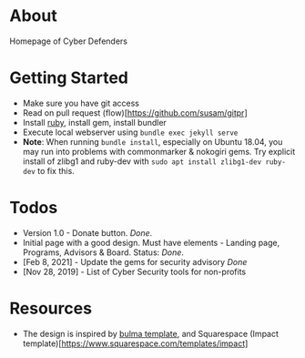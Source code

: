 # About
Homepage of Cyber Defenders

# Getting Started
* Make sure you have git access
* Read on pull request (flow)[https://github.com/susam/gitpr]
* Install [ruby](https://www.ruby-lang.org/en/documentation/installation/#homebrew), install gem, install bundler
* Execute local webserver using ```bundle exec jekyll serve```
* **Note**: When running ```bundle install```, especially on Ubuntu 18.04, you may run into problems with commonmarker & nokogiri gems. Try explicit install of zlibg1 and ruby-dev with ```sudo apt install zlibg1-dev ruby-dev``` to fix this.

# Todos
* Version 1.0 - Donate button. *Done*.
* Initial page with a good design. Must have elements - Landing page, Programs, Advisors & Board. Status: *Done*.
* [Feb 8, 2021] - Update the gems for security advisory *Done*
* [Nov 28, 2019] - List of Cyber Security tools for non-profits 


# Resources
* The design is inspired by [bulma template](https://dansup.github.io/bulma-templates/templates/hero.html), and Squarespace (Impact template)[https://www.squarespace.com/templates/impact]